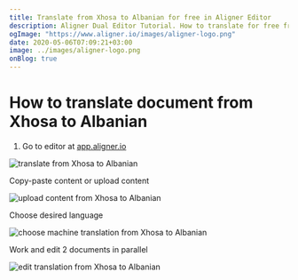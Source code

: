 ```yaml
---
title: Translate from Xhosa to Albanian for free in Aligner Editor
description: Aligner Dual Editor Tutorial. How to translate for free from Xhosa to Albanian. Aligner is multilingual document management platform. 
ogImage: "https://www.aligner.io/images/aligner-logo.png"
date: 2020-05-06T07:09:21+03:00
image: ../images/aligner-logo.png
onBlog: true
---
```


# How to translate document from Xhosa to Albanian

1. Go to editor at [app.aligner.io](https://app.aligner.io "Aligner App web page")

![translate from Xhosa to Albanian](../aligner-blank-editor.png "translate from Xhosa to Albanian")

Copy-paste content or upload content

![upload content from Xhosa to Albanian](../aligner-uploaded-document.png "upload content from Xhosa to Albanian")

Choose desired language

![choose machine translation from Xhosa to Albanian](../aligner-language-dropdown.png "choose machine translation from Xhosa to Albanian")

Work and edit 2 documents in parallel

![edit translation from Xhosa to Albanian](../aligner-double-sitded-editor.png "edit translation from Xhosa to Albanian")

